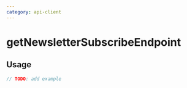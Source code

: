 ```yaml
---
category: api-client
---
```


# getNewsletterSubscribeEndpoint

<!-- PLACEHOLDER_DESCRIPTION -->

## Usage

```ts
// TODO: add example
```
